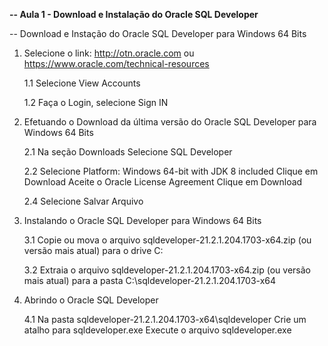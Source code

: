 

**-- Aula 1 - Download e Instalação do Oracle SQL Developer**


-- Download e Instação do Oracle SQL Developer para Windows 64 Bits

1. Selecione o link: http://otn.oracle.com ou https://www.oracle.com/technical-resources

   1.1 Selecione View Accounts

   1.2 Faça o Login, selecione Sign IN
   
2. Efetuando o Download da última versão do Oracle SQL Developer para Windows 64 Bits
   
   2.1 Na seção Downloads
       Selecione SQL Developer
   
   2.2 Selecione Platform: Windows 64-bit with JDK 8 included
       Clique em Download
       Aceite o Oracle License Agreement
	   Clique em Download 
    
   2.4 Selecione Salvar Arquivo
   
3. Instalando o Oracle SQL Developer para Windows 64 Bits

   3.1 Copie ou mova o arquivo sqldeveloper-21.2.1.204.1703-x64.zip (ou versão mais atual) 
       para o drive C:
  
   3.2 Extraia o arquivo sqldeveloper-21.2.1.204.1703-x64.zip (ou versão mais atual) 
       para a pasta C:\sqldeveloper-21.2.1.204.1703-x64
   
4. Abrindo o Oracle SQL Developer 

   4.1 Na pasta sqldeveloper-21.2.1.204.1703-x64\sqldeveloper
       Crie um atalho para sqldeveloper.exe
	   Execute o arquivo sqldeveloper.exe
	   
 
